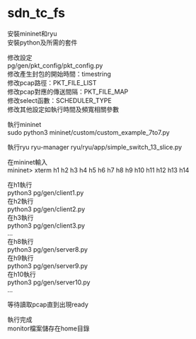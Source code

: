 # sdn_tc_fs

安裝mininet和ryu  
安裝python及所需的套件  

修改設定  
pg/gen/pkt_config/pkt_config.py  
修改產生封包的開始時間：timestring  
修改pcap路徑：PKT_FILE_LIST  
修改pcap對應的傳送間隔：PKT_FILE_MAP  
修改select函數：SCHEDULER_TYPE  
修改其他設定如執行時間及頻寬相關參數  
  
執行mininet  
sudo python3 mininet/custom/custom_example_7to7.py  
  
執行ryu
ryu-manager ryu/ryu/app/simple_switch_13_slice.py  
  
在mininet輸入  
mininet> xterm h1 h2 h3 h4 h5 h6 h7 h8 h9 h10 h11 h12 h13 h14  
  
在h1執行  
python3 pg/gen/client1.py  
在h2執行  
python3 pg/gen/client2.py  
在h3執行  
python3 pg/gen/client3.py  
...  
在h8執行  
python3 pg/gen/server8.py  
在h9執行  
python3 pg/gen/server9.py  
在h10執行  
python3 pg/gen/server10.py  
...  
  
等待讀取pcap直到出現ready  
  

執行完成  
monitor檔案儲存在home目錄  
